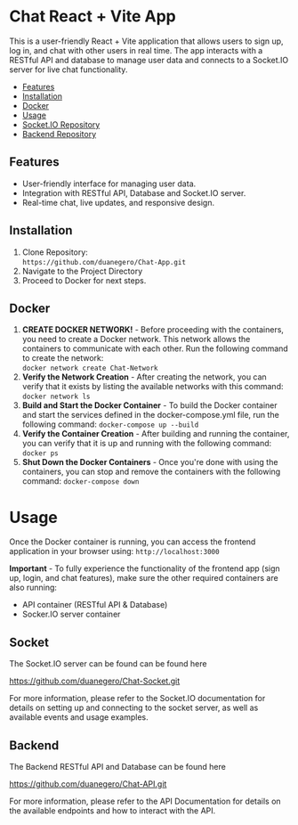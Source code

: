# Chat React + Vite App

This is a user-friendly React + Vite application that allows users to sign up, log in, and chat with other users in real time. The app interacts with a RESTful API and database to manage user data and connects to a Socket.IO server for live chat functionality.

- [Features](#features)
- [Installation](#installation)
- [Docker](#docker)
- [Usage](#usage)
- [Socket.IO Repository](#socket)
- [Backend Repository](#backend)

## Features

- User-friendly interface for managing user data.
- Integration with RESTful API, Database and Socket.IO server.
- Real-time chat, live updates, and responsive design.

## Installation

1. Clone Repository:<br>
   `https://github.com/duanegero/Chat-App.git`
2. Navigate to the Project Directory
3. Proceed to Docker for next steps.

## Docker

1. **CREATE DOCKER NETWORK!** - Before proceeding with the containers, you need to create a Docker network. This network allows the containers to communicate with each other. Run the following command to create the network:  
   `docker network create Chat-Network`
2. **Verify the Network Creation** - After creating the network, you can verify that it exists by listing the available networks with this command:
   `docker network ls`
3. **Build and Start the Docker Container** - To build the Docker container and start the services defined in the docker-compose.yml file, run the following command:
   `docker-compose up --build`
4. **Verify the Container Creation** - After building and running the container, you can verify that it is up and running with the following command:
   `docker ps`
5. **Shut Down the Docker Containers** - Once you're done with using the containers, you can stop and remove the containers with the following command:
   `docker-compose down`

# Usage

Once the Docker container is running, you can access the frontend application in your browser using:
`http://localhost:3000`

**Important** - To fully experience the functionality of the frontend app (sign up, login, and chat features), make sure the other required containers are also running:

- API container (RESTful API & Database)
- Socker.IO server container

## Socket

The Socket.IO server can be found can be found here

https://github.com/duanegero/Chat-Socket.git

For more information, please refer to the Socket.IO documentation for details on setting up and connecting to the socket server, as well as available events and usage examples.

## Backend

The Backend RESTful API and Database can be found here

https://github.com/duanegero/Chat-API.git

For more information, please refer to the API Documentation for details on the available endpoints and how to interact with the API.
